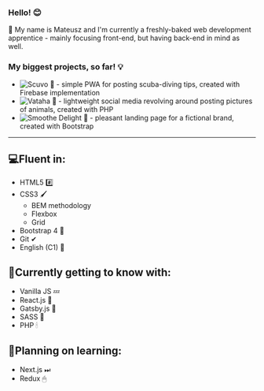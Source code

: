 ### Hello! 😊

🔴 My name is Mateusz and I'm currently a freshly-baked web development apprentice - mainly focusing front-end, but having back-end in mind as well.


### My biggest projects, so far! 💡
- ![Scuvo 🌊](https://github.com/FoxSaysDerp/scuvo-app) - simple PWA for posting scuba-diving tips, created with Firebase implementation
- ![Vataha 🐾](https://github.com/FoxSaysDerp/vataha) - lightweight social media revolving around posting pictures of animals, created with PHP
- ![Smoothe Delight 🍨](https://github.com/FoxSaysDerp/smoothie-delight) - pleasant landing page for a fictional brand, created with Bootstrap

-----

## 💻Fluent in:
- HTML5 #️⃣
- CSS3 🖌
    - BEM methodology
    - Flexbox
    - Grid
- Bootstrap 4 🎀
- Git ✔
- English (C1) 💬

## 🌱Currently getting to know with:
- Vanilla JS 💤
- React.js 💎
- Gatsby.js 🤵
- SASS 🎨
- PHP 🕯

## 🔭Planning on learning:
- Next.js ⏭
- Redux 🖱
